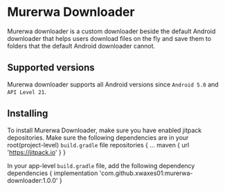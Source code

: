 # Murerwa Downloader
Murerwa downloader is a custom downloader beside the default Android downloader that helps users download files on the fly and save them to folders that the default Android downloader cannot.

## Supported versions
Murerwa downloader supports all Android versions since `Android 5.0` and `API Level 21`.

## Installing
To install Murerwa Downloader, make sure you have enabled jitpack depositories. Make sure the following dependencies are in your root(project-level) `build.gradle` file
    repositories {
        ...
        maven { url 'https://jitpack.io' }
    }

In your app-level `build.gradle` file, add the following dependency
    dependencies {
        implementation 'com.github.xwaxes01:murerwa-downloader:1.0.0'
    }